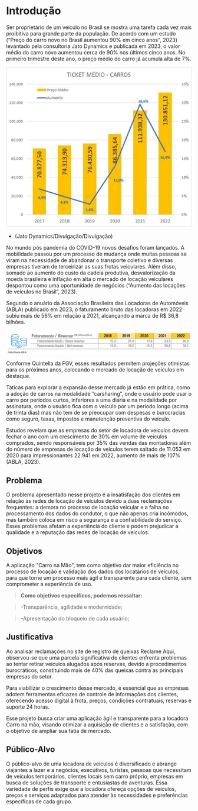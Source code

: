 # Introdução

Ser proprietário de um veículo no Brasil se mostra uma tarefa cada vez mais proibitiva para grande parte da população. De acordo com um estudo (“Preço do carro novo no Brasil aumentou 90% em cinco anos”, 2023) levantado pela consultoria Jato Dynamics e publicada em 2023, o valor médio do carro novo aumentou cerca de 90% nos últimos cinco anos. No primeiro trimestre deste ano, o preço médio do carro já acumula alta de 7%.

 <img src="img/grafico1.png"><br>
- (Jato Dynamics/Divulgação/Divulgação)

No mundo pós pandemia do COVID-19 novos desafios foram lançados. A mobilidade passou por um processo de mudança onde muitas pessoas se viram na necessidade de abandonar o transporte coletivo e diversas empresas tiveram de terceirizar as suas frotas veiculares. Além disso, somado ao aumento do custo da cadeia produtiva, desvalorização da moeda brasileira e inflação em alta o mercado de locação veiculares despontou como uma oportunidade de negócios (“Aumento das locações de veículos no Brasil”, 2023).

Segundo o anuário da Associação Brasileira das Locadoras de Automóveis (ABLA) publicado em 2023, o faturamento bruto das locadoras em 2022 subiu mais de 56% em relação a 2021, alcançando a marca de R$ 36,8 bilhões.
 
<img src="img/grafico2.png"><br>

Conforme Quintella da FGV, esses resultados permitem projeções otimistas para os próximos anos, colocando o mercado de locação de veículos em destaque.

Táticas para explorar a expansão desse mercado já estão em prática, como a adoção de carros na modalidade “carsharing”, onde o usuário pode usar o carro por períodos curtos, inferiores a uma diária e na modalidade por assinatura, onde o usuário fica com o veículo por um período longo (acima de trinta dias) mas não tem de se preocupar com despesas e burocracias como seguro, taxas, impostos e manutenção preventiva do veículo.

Estudos revelam que as empresas do setor de locadora de veículos devem fechar o ano com um crescimento de 30% em volume de veículos comprados, sendo responsáveis por 35% das vendas das montadoras além do número de empresas de locação de veículos terem saltado de 11.053 em 2020 para impressionantes 22.941 em 2022, aumento de mais de 107% (ABLA, 2023).


## Problema
O problema apresentado nesse projeto é a insatisfação dos clientes em relação às redes de locação de veículos devido a duas reclamações frequentes: a demora no processo de locação veicular e a falha no processamento dos dados do condutor, o que não apenas cria incômodos, mas também coloca em risco a segurança e a confiabilidade do serviço. Esses problemas afetam a experiência do cliente e podem prejudicar a qualidade e a reputação das redes de locação de veículos.

## Objetivos

A aplicação "Carro na Mão", tem como objetivo dar maior eficiência no processo de locação e validação dos dados dos locatários de veículos, para que torne um processo mais ágil e transparente para cada cliente, sem comprometer a experiência de uso. 

> **Como objetivos específicos, podemos ressaltar:** 

> -Transparência, agilidade e modernidade; 

> -Apresentação do bloqueio de cada usuário; 

## Justificativa

Ao analisar reclamações no site de registro de queixas Reclame Aqui, observou-se que uma parcela significativa de clientes enfrenta problemas ao tentar retirar veículos alugados após reservas, devido a procedimentos burocráticos, constituindo mais de 40% das queixas contra as principais empresas do setor.  

Para viabilizar o crescimento desse mercado, é essencial que as empresas adotem ferramentas eficazes de controle de informações dos clientes, oferecendo acesso digital à frota, preços, condições contratuais, reservas e suporte 24 horas.  

Esse projeto busca criar uma aplicação ágil e transparente para a locadora Carro na mão, visando otimizar a aquisição de clientes e a satisfação, com o objetivo de ampliar sua fatia de mercado. 

## Público-Alvo

O público-alvo de uma locadora de veículos é diversificado e abrange viajantes a lazer e a negócios, executivos, turistas, pessoas que necessitam de veículos temporários, clientes locais sem carro próprio, empresas em busca de soluções de transporte e entusiastas de aventuras. Essa variedade de perfis exige que a locadora ofereça opções de veículos, preços e serviços adaptados para atender às necessidades e preferências específicas de cada grupo.
